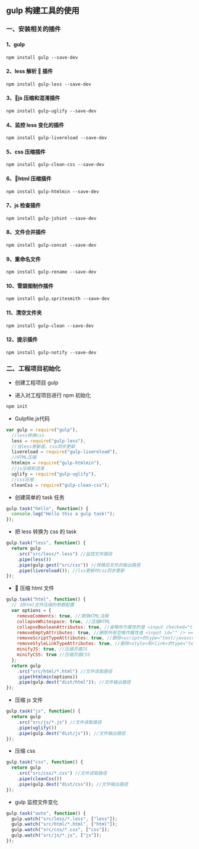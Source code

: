 ## gulp 构建工具的使用

### 一、安装相关的插件

#### 1、gulp

```
npm install gulp --save-dev
```

#### 2、less 解析  插件

```
npm install gulp-less --save-dev
```

#### 3、js 压缩和混淆插件

```
npm install gulp-uglify --save-dev
```

#### 4、监控 less 变化的插件

```
npm install gulp-livereload --save-dev
```

#### 5、css 压缩插件

```
npm install gulp-clean-css --save-dev
```

#### 6、html 压缩插件

```
npm install gulp-htmlmin --save-dev
```

#### 7、js 检查插件

```
npm install gulp-jshint --save-dev
```

#### 8、文件合并插件

```
npm install gulp-concat --save-dev
```

#### 9、重命名文件

```
npm install gulp-rename --save-dev
```

#### 10、雪碧图制作插件

```
npm install gulp.spritesmith --save-dev
```

#### 11、清空文件夹

```
npm install gulp-clean --save-dev
```

#### 12、提示插件

```
npm install gulp-notify --save-dev
```

### 二、工程项目初始化

- 创建工程项目 gulp

- 进入对工程项目进行 npm 初始化

```js
npm init
```

- Gulpfile.js代码

```js
var gulp = require("gulp"),
  //less转换css
  less = require("gulp-less"),
  //当less更新是，css同步更新
  livereload = require("gulp-livereload"),
  //HTML压缩
  htmlmin = require("gulp-htmlmin"),
  //js压缩和混淆
  uglify = require("gulp-uglify"),
  //css压缩
  cleanCss = require("gulp-clean-css");
```

- 创建简单的 task 任务

```js
gulp.task("hello", function() {
  console.log("Hello this a gulp task!");
});
```

- 把 less 转换为 css 的 task

```js
gulp.task("less", function() {
  return gulp
    .src("src/less/*.less") //监控文件路径
    .pipe(less())
    .pipe(gulp.gest("src/css")) //转换后文件的输出路径
    .pipe(livereload()); //lss更新时css同步更新
});
```

-  压缩 html 文件

```js
gulp.task("html", function() {
  // 对html文件压缩的参数配置
  var options = {
    removeComments: true, //清除HTML注释
    collapseWhitespace: true, //压缩HTML
    collapseBooleanAttributes: true, //省略布尔属性的值 <input checked="true"/> ==> <input />
    removeEmptyAttributes: true, //删除所有空格作属性值 <input id="" /> ==> <input />
    removeScriptTypeAttributes: true, //删除<script>的type="text/javascript"
    removeStyleLinkTypeAttributes: true, //删除<style>和<link>的type="text/css"
    minifyJS: true, //压缩页面JS
    minifyCSS: true //压缩页面CSS
  };
  return gulp
    .src("src/html/*.html") //文件读取路径
    .pipe(htmlmin(options))
    .pipe(gulp.dest("dist/html")); //文件输出路径
});
```

- 压缩 js 文件

```js
gulp.task("js", function() {
  return gulp
    .src("src/js/*.js") //文件读取路径
    .pipe(uglify())
    .pipe(gulp.dest("dist/js")); //文件输出路径
});
```

- 压缩 css

```js
gulp.task("css", function() {
  return gulp
    .src("src/css/*.css") //文件读取路径
    .pipe(cleanCss())
    .pipe(gulp.dest("dist/css")); //文件输出路径
});
```

- gulp 监控文件变化

```js
gulp.task("auto", function() {
  gulp.watch("src/less/*.less", ["less"]);
  gulp.watch("src/html/*.html", ["html"]);
  gulp.watch("src/css/*.css", ["css"]);
  gulp.watch("src/js/*.js", ["js"]);
});
```
